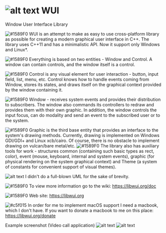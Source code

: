 # ![alt text](https://libwui.org/main/img/wui_logo_black_small.png) WUI
Window User Interface Library

![#1589F0](https://placehold.co/15x15/1589F0/1589F0.png) WUI is an attempt to make as easy to use cross-platform library as possible for creating a modern graphical user interface in C++. The library uses  C++11 and has a minimalistic API. Now it support only Windows and Linux*.

![#1589F0](https://placehold.co/15x15/1589F0/1589F0.png) Everything is based on two entities - Window and Control. A window can contain controls, and the window itself is a control.

![#1589F0](https://placehold.co/15x15/1589F0/1589F0.png) Control is any visual element for user interaction - button, input field, list, menu, etc. Control knows how to handle events coming from Window, stores its states, and draws itself on the graphical context provided by the window containing it.

![#1589F0](https://placehold.co/15x15/1589F0/1589F0.png) Window - receives system events and provides their distribution to subscribers. The window also commands its controllers to redraw and provides them with their own graphic. In addition, the window controls the input focus, can do modality and send an event to the subscribed user or to the system.

![#1589F0](https://placehold.co/15x15/1589F0/1589F0.png) Graphic is the third base entity that provides an interface to the system's drawing methods. Currently, drawing is implemented on Windows GDI/GDI+ and Linux xcb/cairo. Of course, there is no obstacle to implement drawing on vulcan/bare metal/etc.
![#1589F0](https://placehold.co/15x15/1589F0/1589F0.png) The library also has auxiliary tools for work - structures common (containing such basic types as rect, color), event (mouse, keyboard, internal and system events), graphic (for physical rendering on the system graphical context) and Theme (a system of constants for convenient support of visual themes).

![alt text](https://libwui.org/doc/img/system.png)
I didn't do a full-blown UML for the sake of brevity.

![#1589F0](https://placehold.co/15x15/1589F0/1589F0.png) To view more information go to the wiki: https://libwui.org/doc

![#1589F0](https://placehold.co/15x15/1589F0/1589F0.png) Web site: https://libwui.org

![#c5f015](https://placehold.co/15x15/c5f015/c5f015.png) In order for me to implement macOS support I need a macbook, which I don't have.
If you want to donate a macbook to me on this place: https://libwui.org/donate

Example screenshot (Video call application)
![alt text](https://libwui.org/main/img/screenshoot-1.png)
![alt text](https://libwui.org/main/img/screenshoot-2.png)
